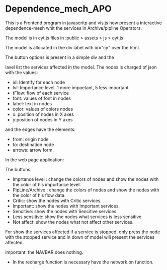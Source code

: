 # Dependence_mech_APO

This is a Frontend program in javascritp and vis.js how present a interactive dependence-mesh whit the services in Archive/pipline Operators.

The model is in cyt.js files in :public > assets > js > cyt.js

The model is allocated in the div label with id="cy" over the html.

<div id="cy"> </div>

The button options is present in a simple div and the <ul id="affected"></ul> lavel list the services affected in the model.
The nodes is charged of json with the values:
 
 * id: Identify for each node
 * lvl: Importance level. 1 more impoetant, 5 less important
 * tFlow: flow of each service
 * font: values of font in nodes
 * label: text in nodes
 * color: values of colors nodes
 * x: position of nodes in X axes 
 * y:position of nodes in Y axes 
 
 and the edges have the elements: 
 
 * from: origin node 
 * to: destination node
 * arrows: arrow form.
 
In the web page application:

The buttons:
- Imprtance level : change the colors of nodes and show the nodes with the color of his importance level.
- PipLine/Archive : change the colors of nodes and show the nodes with the color of his flow data.
- Critic: show the nodes with Critic services.
- Important: show the nodes with Important services.
- Sencitive: show the nodes with Sencitive services.
- Less sensitive: show the nodes what services is less sensitive.
- Not affect: show the nodes what not affect other services.

For show the services affected if a service is stopped, only press the node with the stopped service and in down of model will present the services affected.

Important: 
the NAVBAR does nothing.
- In the recharge function is necessary have the network.on function.
